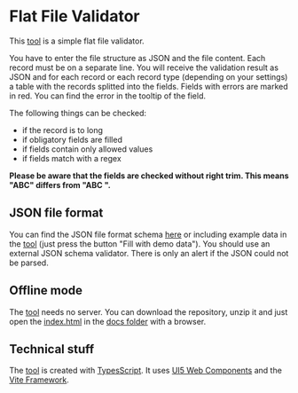 # Flat File Validator

This [tool](https://fmabap.github.io/Flat_File_Validator/) is a simple flat file validator.

You have to enter the file structure as JSON and the file content. Each record must be on a separate line. You will receive the validation result as JSON and for each record or each record type (depending on your settings) a table with the records splitted into the fields. Fields with errors are marked in red. You can find the error in the tooltip of the field.

The following things can be checked:
- if the record is to long
- if obligatory fields are filled
- if fields contain only allowed values
- if fields match with a regex
 
**Please be aware that the fields are checked without right trim. This means "ABC" differs from "ABC ".**

## JSON file format
You can find the JSON file format schema [here](./json.schema.json) or including example data in the [tool](https://fmabap.github.io/Flat_File_Validator/) (just press the button "Fill with demo data"). You should use an external JSON schema validator. There is only an alert if the JSON could not be parsed.

## Offline mode
The [tool](https://fmabap.github.io/Flat_File_Validator/) needs no server. You can download the repository, unzip it and just open the [index.html](./docs/index.html) in the [docs folder](./docs/) with a browser.

## Technical stuff
The [tool](https://fmabap.github.io/Flat_File_Validator/) is created with [TypesScript](https://www.typescriptlang.org/). It uses [UI5 Web Components](https://sap.github.io/ui5-webcomponents/) and the [Vite Framework](https://vitejs.dev/).
 
 